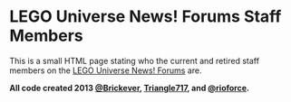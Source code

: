 LEGO Universe News! Forums Staff Members
========================================

This is a small HTML page stating who the current and retired staff members on the
[LEGO Universe News! Forums](http://legouniversenews.forummotion.com/) are.

**All code created 2013 [@Brickever](https://github.com/Brickever), [Triangle717](https://github.com/le717), and [@rioforce](https://github.com/rioforce).**
